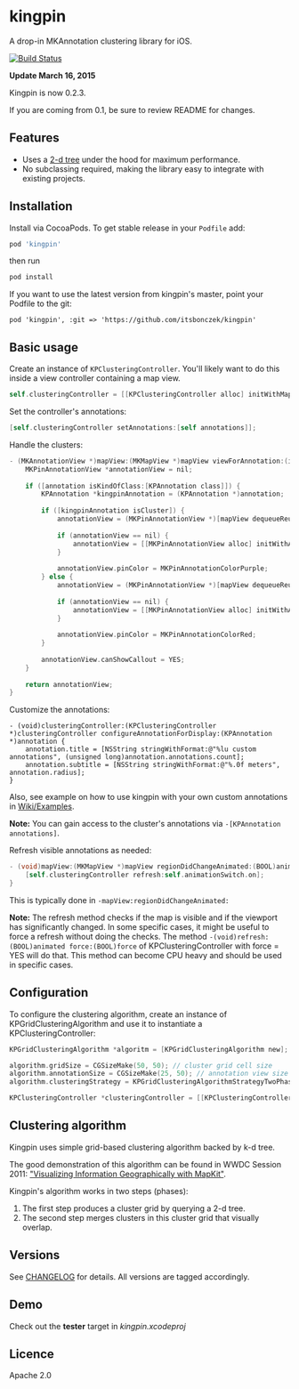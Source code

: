 # kingpin

A drop-in MKAnnotation clustering library for iOS.

[![Build Status](https://travis-ci.org/itsbonczek/kingpin.svg?branch=master)](https://travis-ci.org/itsbonczek/kingpin)

__Update March 16, 2015__

Kingpin is now 0.2.3.

If you are coming from 0.1, be sure to review README for changes.

## Features

* Uses a [2-d tree](http://en.wikipedia.org/wiki/K-d_tree) under the hood for maximum performance.
* No subclassing required, making the library easy to integrate with existing projects.

## Installation

Install via CocoaPods. To get stable release in your `Podfile` add:

```ruby
pod 'kingpin'
```

then run 

```bash
pod install
```

If you want to use the latest version from kingpin's master, point your Podfile to the git:

```
pod 'kingpin', :git => 'https://github.com/itsbonczek/kingpin'
```

## Basic usage

Create an instance of `KPClusteringController`. You'll likely want to do this inside a view controller containing a map view.

```objective-c
self.clusteringController = [[KPClusteringController alloc] initWithMapView:self.mapView]
```

Set the controller's annotations:

```objective-c
[self.clusteringController setAnnotations:[self annotations]];
```

Handle the clusters:

```objective-c
- (MKAnnotationView *)mapView:(MKMapView *)mapView viewForAnnotation:(id<MKAnnotation>)annotation {
    MKPinAnnotationView *annotationView = nil;
    
    if ([annotation isKindOfClass:[KPAnnotation class]]) {
        KPAnnotation *kingpinAnnotation = (KPAnnotation *)annotation;
        
        if ([kingpinAnnotation isCluster]) {
            annotationView = (MKPinAnnotationView *)[mapView dequeueReusableAnnotationViewWithIdentifier:@"cluster"];
            
            if (annotationView == nil) {
                annotationView = [[MKPinAnnotationView alloc] initWithAnnotation:kingpinAnnotation reuseIdentifier:@"cluster"];
            }
            
            annotationView.pinColor = MKPinAnnotationColorPurple;
        } else {
            annotationView = (MKPinAnnotationView *)[mapView dequeueReusableAnnotationViewWithIdentifier:@"pin"];
            
            if (annotationView == nil) {
                annotationView = [[MKPinAnnotationView alloc] initWithAnnotation:[kingpinAnnotation.annotations anyObject] reuseIdentifier:@"pin"];
            }
            
            annotationView.pinColor = MKPinAnnotationColorRed;
        }
        
        annotationView.canShowCallout = YES;
    }
    
    return annotationView;
}
```

Customize the annotations:
```
- (void)clusteringController:(KPClusteringController *)clusteringController configureAnnotationForDisplay:(KPAnnotation *)annotation {
    annotation.title = [NSString stringWithFormat:@"%lu custom annotations", (unsigned long)annotation.annotations.count];
    annotation.subtitle = [NSString stringWithFormat:@"%.0f meters", annotation.radius];
}
```


Also, see example on how to use kingpin with your own custom annotations in [Wiki/Examples](https://github.com/itsbonczek/kingpin/wiki/Examples).

__Note:__ You can gain access to the cluster's annotations via `-[KPAnnotation annotations]`.

Refresh visible annotations as needed:

```objective-c
- (void)mapView:(MKMapView *)mapView regionDidChangeAnimated:(BOOL)animated {
    [self.clusteringController refresh:self.animationSwitch.on];
}
```

This is typically done in `-mapView:regionDidChangeAnimated:`

__Note:__  The refresh method checks if the map is visible and if the viewport has significantly changed. In some specific cases, it might be useful to force a refresh without doing the checks. The method `-(void)refresh:(BOOL)animated force:(BOOL)force` of KPClusteringController with force = YES will do that. This method can become CPU heavy and should be used in specific cases.

## Configuration

To configure the clustering algorithm, create an instance of KPGridClusteringAlgorithm and use it to instantiate a KPClusteringController:

```objective-c
KPGridClusteringAlgorithm *algoritm = [KPGridClusteringAlgorithm new];

algorithm.gridSize = CGSizeMake(50, 50); // cluster grid cell size
algorithm.annotationSize = CGSizeMake(25, 50); // annotation view size
algorithm.clusteringStrategy = KPGridClusteringAlgorithmStrategyTwoPhase;

KPClusteringController *clusteringController = [[KPClusteringController alloc] initWithMapView:self.mapView clusteringAlgorithm:algorithm];
```

## Clustering algorithm

Kingpin uses simple grid-based clustering algorithm backed by k-d tree.

The good demonstration of this algorithm can be found in WWDC Session 2011: ["Visualizing Information Geographically with MapKit"](https://developer.apple.com/videos/wwdc/2011/).

Kingpin's algorithm works in two steps (phases): 

1. The first step produces a cluster grid by querying a 2-d tree.
2. The second step merges clusters in this cluster grid that visually overlap.

## Versions

See [CHANGELOG](https://github.com/itsbonczek/kingpin/blob/master/CHANGELOG.md) for details. All versions are tagged accordingly.

## Demo

Check out the **tester** target in *kingpin.xcodeproj*

## Licence

Apache 2.0

